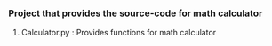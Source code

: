 ### Project that provides the source-code for math calculator

1. Calculator.py : Provides functions for math calculator

